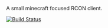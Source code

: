 
A small minecraft focused RCON client. 


[![Build Status](https://semaphoreci.com/api/v1/alibby/zrcon/branches/master/shields_badge.svg)](https://semaphoreci.com/alibby/zrcon)

